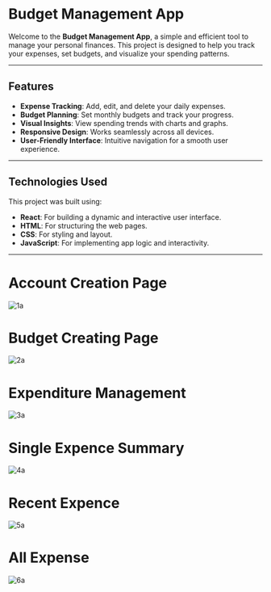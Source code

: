 # Budget Management App

Welcome to the **Budget Management App**, a simple and efficient tool to manage your personal finances. This project is designed to help you track your expenses, set budgets, and visualize your spending patterns.

---

## Features

- **Expense Tracking**: Add, edit, and delete your daily expenses.
- **Budget Planning**: Set monthly budgets and track your progress.
- **Visual Insights**: View spending trends with charts and graphs.
- **Responsive Design**: Works seamlessly across all devices.
- **User-Friendly Interface**: Intuitive navigation for a smooth user experience.

---

## Technologies Used

This project was built using:

- **React**: For building a dynamic and interactive user interface.
- **HTML**: For structuring the web pages.
- **CSS**: For styling and layout.
- **JavaScript**: For implementing app logic and interactivity.

---

# Account Creation Page

 ![1a](https://github.com/user-attachments/assets/f9f6e412-4355-459c-9dc0-01d66d73a7b2)

# Budget Creating Page

![2a](https://github.com/user-attachments/assets/20bb1259-9c6a-45bd-8e75-2d2d6ec229dd)

# Expenditure Management

![3a](https://github.com/user-attachments/assets/7837771e-d712-4938-96a2-594e28c97e21)

# Single Expence Summary

![4a](https://github.com/user-attachments/assets/7939790a-0eab-4c14-a963-87ad8f0a43a4)

# Recent Expence 

![5a](https://github.com/user-attachments/assets/df929b9e-3de1-4dc0-b2e3-f0909faa4d27)

# All Expense

![6a](https://github.com/user-attachments/assets/aafeb6e5-d83c-4321-928e-784799ad1dcf)





